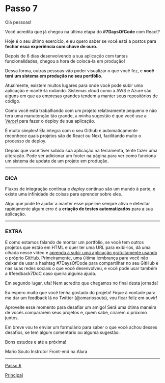 # Passo 7

Olá pessoas!

Você acredita que já chegou na última etapa do **#7DaysOfCode** com React?

Hoje é o seu último exercício, e eu quero saber se você está a postos para **fechar essa experiência com chave de ouro.**

Depois de 6 dias desenvolvendo a sua aplicação com tantas funcionalidades, chegou a hora de colocá-la em produção!

Dessa forma, outras pessoas vão poder visualizar o que você fez, e **você terá um sistema em produção no seu portfólio.**

Atualmente, existem muitos lugares para onde você pode subir uma aplicação e mantê-la rodando. Sistemas cloud como a AWS e Azure são alguns em que as empresas grandes tendem a manter seus repositórios de código.

Como você está trabalhando com um projeto relativamente pequeno e não terá uma manutenção tão grande, a minha sugestão é que você use a [*Vercel*](https://caelum57945.lt.acemlnb.com/Prod/link-tracker?redirectUrl=aHR0cHMlM0ElMkYlMkZ2ZXJjZWwuY29t&sig=49ZbV32dAsGkpLf2rniHTWszc7toEi1SUK6dahiZkkHC&iat=1673784978&a=%7C%7C476258007%7C%7C&account=caelum57945%2Eactivehosted%2Ecom&email=0JLx7KmpQmhgXHF2MdTOZHQUJJSi4P3dB7BE1Xn5C7M%3D&s=40ad5b79d135932a4d64c024b62306e9&i=1222A7620A12A8411) para fazer o deploy de sua aplicação.

É muito simples! Ela integra com o seu Github e automaticamente reconhece quais projetos são de React ou Next, facilitando muito o processo de deploy.

Depois que você tiver subido sua aplicação na ferramenta, tente fazer uma alteração. Pode ser adicionar um footer na página para ver como funciona um sistema de update de um projeto em produção.

<hr/>

### **DICA**

Fluxos de integração contínua e *deploy* contínuo são um mundo à parte, e existe uma infinidade de coisas para aprender sobre eles.

Algo que pode te ajudar a manter esse pipeline sempre ativo e detectar rapidamente algum erro é a **criação de testes automatizados** para a sua aplicação.

<hr/>

### **EXTRA**

E como estamos falando de montar um portfólio, se você tem outros projetos que estão em HTML e quer ter uma URL para exibi-los, dá uma olhada nesse vídeo e [aprenda a subir uma aplicação gratuitamente usando o próprio GitHub.](https://caelum57945.lt.acemlnb.com/Prod/link-tracker?redirectUrl=aHR0cHMlM0ElMkYlMkZ3d3cueW91dHViZS5jb20lMkZ3YXRjaCUzRnYlM0RCVS13Ml9BYWU1NA==&sig=BNtmTcFXBEPKDxwNzhRjkx7mPfSDGyKnTm6JE6fEJbEF&iat=1673784978&a=%7C%7C476258007%7C%7C&account=caelum57945%2Eactivehosted%2Ecom&email=0JLx7KmpQmhgXHF2MdTOZHQUJJSi4P3dB7BE1Xn5C7M%3D&s=40ad5b79d135932a4d64c024b62306e9&i=1222A7620A12A8412)
Primeiramente, uma última lembrança para você não deixar de usar a hashtag #7DaysOfCode para compartilhar no seu GitHub e nas suas redes sociais o que você desenvolveu, e você pode usar também a #feedback7DoC caso queira alguma ajuda.

Em segundo lugar, ufa! Nem acredito que chegamos no final desta jornada!

Eu espero muito que você tenha gostado do projeto! Fique à vontade para me dar um feedback lá no Twitter (@omariosouto), vou ficar feliz em ouvir!

Aproveite esse momento para desafiar um amigo! Será uma ótima maneira de vocês compararem seus projetos e, quem sabe, criarem o próximo juntos.

Em breve vou te enviar um formulário para saber o que você achou desses desafios, se tem algum comentário ou alguma sugestão.

Bons estudos e até a próxima!

Mario Souto
Instrutor Front-end na Alura

<hr/>

[Passo 6](./instructions/6_Passo.md)

[Principal](./../README.md)